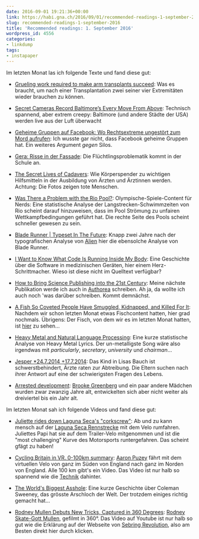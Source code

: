 ```yaml
---
date: 2016-09-01 19:21:36+00:00
link: https://habi.gna.ch/2016/09/01/recommended-readings-1-september-2016/
slug: recommended-readings-1-september-2016
title: 'Recommended readings: 1. September 2016'
wordpress_id: 4556
categories:
- linkdump
tags:
- instapaper
---
```


Im letzten Monat las ich folgende Texte und fand diese gut:





  * [Grueling work required to make arm transplants succeed](https://www.statnews.com/2016/08/23/double-arm-transplant/): Was es braucht, um nach einer Transplantation zwei seiner vier Extremitäten wieder brauchen zu können.


  * [Secret Cameras Record Baltimore’s Every Move From Above](https://www.bloomberg.com/features/2016-baltimore-secret-surveillance/): Technisch spannend, aber extrem creepy: Baltimore (und andere Städte der USA) werden live aus der Luft überwacht


  * [Geheime Gruppen auf Facebook: Wo Rechtsextreme ungestört zum Mord aufrufen](http://www.tagesspiegel.de/themen/reportage/geheime-gruppen-auf-facebook-wo-rechtsextreme-ungestoert-zum-mord-aufrufen/14008436.html): Ich wusste gar nicht, dass Facebook geheime Gruppen hat. Ein weiteres Argument _gegen_ Silos.


  * [Gera: Risse in der Fassade](http://www.zeit.de/zeit-magazin/2016/32/fluechtlingskrise-fluechtlinge-thueringen-gymnasium-gera-theater): Die Flüchtlingsproblematik kommt in der Schule an.


  * [The Secret Lives of Cadavers](http://news.nationalgeographic.com/2016/07/body-donation-cadavers-anatomy-medical-education/): Wie Körperspender zu wichtigen Hilfsmitteln in der Ausbildung von Ärzten und Ärztinnen werden. Achtung: Die Fotos zeigen tote Menschen.


  * [Was There a Problem with the Rio Pool?](https://swimswam.com/problem-rio-pool/): Olympische-Spiele-Content für Nerds: Eine statistische Analyse der Langstrecken-Schwimmzeiten von Rio scheint darauf hinzuweisen, dass im Pool Strömung zu unfairen Wettkampfbedingungen geführt hat. Die rechte Seite des Pools scheint schneller gewesen zu sein.


  * [Blade Runner | Typeset In The Future](https://typesetinthefuture.com/2016/06/19/bladerunner/): Knapp zwei Jahre nach der typografischen Analyse von [Alien](https://typesetinthefuture.com/2014/12/01/alien/) hier die ebensolche Analyse von Blade Runner.


  * [I Want to Know What Code Is Running Inside My Body](https://www.wired.com/2016/02/i-want-to-know-what-code-is-running-inside-my-body/): Eine Geschichte über die Software in medizinischen Geräten, hier einem Herz-Schrittmacher. Wieso ist diese nicht im Quelltext verfügbar?


  * [How to Bring Science Publishing into the 21st Century](http://blogs.scientificamerican.com/guest-blog/how-to-bring-science-publishing-into-the-21st-century/): Meine nächste Publikation werde ich auch in [Authorea](https://www.authorea.com) schreiben. Ah ja, da wollte ich auch noch 'was darüber schreiben. Kommt demnächst. 


  * [A Fish So Coveted People Have Smuggled, Kidnapped, and Killed For It](https://blog.longreads.com/2016/07/18/a-fish-so-coveted-people-have-smuggled-kidnapped-and-killed-for-it/): Nachdem wir schon letzten Monat etwas Fischcontent hatten, hier grad nochmals. Übrigens: Der Fisch, von dem wir es im letzten Monat hatten, ist [hier](https://vimeo.com/179027348) zu sehen...


  * [Heavy Metal and Natural Language Processing](http://www.degeneratestate.org/posts/2016/Apr/20/heavy-metal-and-natural-language-processing-part-1/): Eine kurze statistische Analyse von Heavy Metal Lyrics. Der un-metalligste Song wäre also irgendwas mit _particularly_, _secretary_, _university_ und _chairman_...


  * [Jesper *24.7.2014 +17.7.2014](http://www.zeit.de/2016/29/schwangerschaft-baby-herzfehler-behinderung-praenataldiagnostik): Das Kind in Lisas Bauch ist schwerstbehindert, Ärzte raten zur Abtreibung. Die Eltern suchen nach ihrer Antwort auf eine der schwierigsten Fragen des Lebens.


  * [Arrested development](http://mosaicscience.com/story/arrested-development): [Brooke Greenberg](https://en.wikipedia.org/wiki/Brooke_Greenberg) und ein paar andere Mädchen wurden zwar zwanzig Jahre alt, entwickelten sich aber nicht weiter als dreiviertel bis ein Jahr alt. 



Im letzten Monat sah ich folgende Videos und fand diese gut:



  * [Juliette rides down Laguna Seca's "corkscrew"](https://www.youtube.com/watch?v=dcpKNwVKoks): Ab und zu kann mensch auf der [Laguna Seca Rennstrecke](https://en.wikipedia.org/wiki/Mazda_Raceway_Laguna_Seca) mit dem Velo rumfahren. Juliettes Papi hat sie auf dem Trailer-Velo mitgenommen und ist die "most challenging" Kurve des Motorsports runtergefahren. Das scheint gfägt zu haben!


  * [Cycling Britain in VR. 0-100km summary](https://www.youtube.com/watch?v=s1YSjD49JiM&list=PLCpNd0axt1Sf-4dt9W0B17p1_nKITfNfT&index=1): [Aaron Puzey](https://cyclevr.com/home/) fährt mit dem virtuellen Velo von ganz im Süden von England nach ganz im Norden von England. Alle 100 km gibt's ein Video. Das Video ist nur halb so spannend wie die [Technik](https://cyclevr.com/development/) dahinter.


  * [The World's Biggest Asshole](https://www.youtube.com/watch?v=TeVLxcekEsw): Eine kurze Geschichte über Coleman Sweeney, das grösste Arschloch der Welt. Der trotzdem einiges richtig gemacht hat...


  * [Rodney Mullen Debuts New Tricks, Captured in 360 Degrees](https://www.youtube.com/watch?v=-3tDvMG87Ro): [Rodney Skate-Gott Mullen](https://en.wikipedia.org/wiki/Rodney_Mullen), gefilmt in 360°. Das Video auf Youtube ist nur halb so gut wie die Erklärung auf der Webseite von [Sebring Revolution](http://sebringrevolution.com/rodneymullen), also am Besten direkt hier durch klicken.


